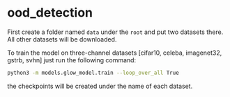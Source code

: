 # ood_detection

First create a folder named `data` under the `root` and put two datasets there. All other datasets will be downloaded.

To train the model on three-channel datasets [cifar10, celeba, imagenet32, gstrb, svhn] just run the following command:

```bash
python3 -m models.glow_model.train --loop_over_all True
```

the checkpoints will be created under the name of each dataset.
